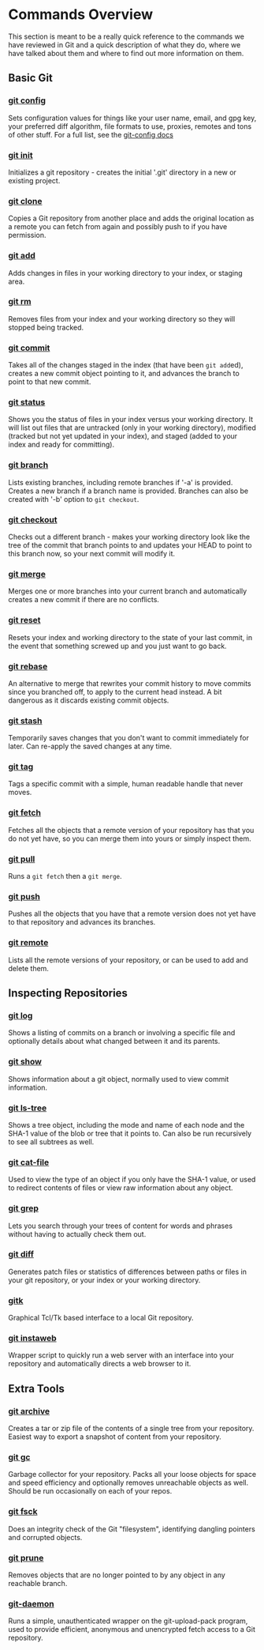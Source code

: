 <!--
SPDX-FileCopyrightText: 2008 Geoffrey Grosenbach <boss@topfunky.com>
SPDX-FileCopyrightText: 2008 Scott Chacon <schacon@gmail.com>
SPDX-FileCopyrightText: 2008 Scotty <schacony@gmail.com>
SPDX-FileCopyrightText: 2023 Richard Soderberg <rsoderberg@gmail.com>

SPDX-License-Identifier: CC-BY-SA-3.0
-->

# Commands Overview

This section is meant to be a really quick reference
to the commands we have reviewed in Git
and a quick description of what they do,
where we have talked about them
and where to find out more information on them.

## Basic Git

### [git config](http://www.kernel.org/pub/software/scm/git/docs/git-config.html)

Sets configuration values for things like your user name,
email,
and gpg key,
your preferred diff algorithm,
file formats to use,
proxies,
remotes and tons of other stuff.
For a full list,
see the [git-config docs](
http://www.kernel.org/pub/software/scm/git/docs/git-config.html)

### [git init](http://www.kernel.org/pub/software/scm/git/docs/git-init.html)

Initializes a git repository -
creates the initial '.git' directory in a new or existing project.

### [git clone](http://www.kernel.org/pub/software/scm/git/docs/git-clone.html)

Copies a Git repository from another place
and adds the original location as a remote you can fetch from again
and possibly push to if you have permission.

### [git add](http://www.kernel.org/pub/software/scm/git/docs/git-add.html)

Adds changes in files in your working directory to your index,
or staging area.

### [git rm](http://www.kernel.org/pub/software/scm/git/docs/git-rm.html)

Removes files from your index and your working directory
so they will stopped being tracked.

### [git commit](http://www.kernel.org/pub/software/scm/git/docs/git-commit.html)

Takes all of the changes staged in the index (that have been `git add`ed),
creates a new commit object pointing to it,
and advances the branch to point to that new commit.

### [git status](http://www.kernel.org/pub/software/scm/git/docs/git-status.html)

Shows you the status of files in your index versus your working directory.
It will list out files that are untracked (only in your working directory),
modified (tracked but not yet updated in your index),
and staged (added to your index and ready for committing).

### [git branch](http://www.kernel.org/pub/software/scm/git/docs/git-branch.html)

Lists existing branches,
including remote branches if '-a' is provided.
Creates a new branch if a branch name is provided.
Branches can also be created with '-b' option to `git checkout`.

### [git checkout](http://www.kernel.org/pub/software/scm/git/docs/git-checkout.html)

Checks out a different branch -
makes your working directory look like the tree of the commit
that branch points to
and updates your HEAD to point to this branch now,
so your next commit will modify it.

### [git merge](http://www.kernel.org/pub/software/scm/git/docs/git-merge.html)

Merges one or more branches into your current branch
and automatically creates a new commit if there are no conflicts.

### [git reset](http://www.kernel.org/pub/software/scm/git/docs/git-reset.html)

Resets your index and working directory to the state of your last commit,
in the event that something screwed up and you just want to go back.

### [git rebase](http://www.kernel.org/pub/software/scm/git/docs/git-rebase.html)

An alternative to merge
that rewrites your commit history to move commits since you branched off,
to apply to the current head instead.
A bit dangerous as it discards existing commit objects.

### [git stash](http://www.kernel.org/pub/software/scm/git/docs/git-stash.html)

Temporarily saves changes that you don't want to commit immediately for later.
Can re-apply the saved changes at any time.

### [git tag](http://www.kernel.org/pub/software/scm/git/docs/git-tag.html)

Tags a specific commit with a simple,
human readable handle that never moves.

### [git fetch](http://www.kernel.org/pub/software/scm/git/docs/git-fetch.html)

Fetches all the objects
that a remote version of your repository has
that you do not yet have,
so you can merge them into yours or simply inspect them.

### [git pull](http://www.kernel.org/pub/software/scm/git/docs/git-pull.html)

Runs a `git fetch` then a `git merge`.

### [git push](http://www.kernel.org/pub/software/scm/git/docs/git-push.html)

Pushes all the objects that you have
that a remote version does not yet have
to that repository and advances its branches.

### [git remote](http://www.kernel.org/pub/software/scm/git/docs/git-remote.html)

Lists all the remote versions of your repository,
or can be used to add and delete them.

## Inspecting Repositories

### [git log](http://www.kernel.org/pub/software/scm/git/docs/git-log.html)

Shows a listing of commits on a branch or involving a specific file
and optionally details about what changed between it and its parents.

### [git show](http://www.kernel.org/pub/software/scm/git/docs/git-show.html)

Shows information about a git object,
normally used to view commit information.

### [git ls-tree](http://www.kernel.org/pub/software/scm/git/docs/git-ls-tree.html)

Shows a tree object,
including the mode and name of each node
and the SHA-1 value of the blob or tree that it points to.
Can also be run recursively to see all subtrees as well.

### [git cat-file](http://www.kernel.org/pub/software/scm/git/docs/git-cat-file.html)

Used to view the type of an object if you only have the SHA-1 value,
or used to redirect contents of files
or view raw information about any object.

### [git grep](http://www.kernel.org/pub/software/scm/git/docs/git-grep.html)

Lets you search through your trees of content for words and phrases
without having to actually check them out.

### [git diff](http://www.kernel.org/pub/software/scm/git/docs/git-diff.html)

Generates patch files or statistics of differences between paths or files
in your git repository,
or your index or your working directory.

### [gitk](http://www.kernel.org/pub/software/scm/git/docs/gitk.html)

Graphical Tcl/Tk based interface to a local Git repository.

### [git instaweb](http://www.kernel.org/pub/software/scm/git/docs/git-instaweb.html)

Wrapper script to quickly run a web server
with an interface into your repository
and automatically directs a web browser to it.

## Extra Tools

### [git archive](http://www.kernel.org/pub/software/scm/git/docs/git-archive.html)

Creates a tar or zip file
of the contents of a single tree from your repository.
Easiest way to export a snapshot of content from your repository.

### [git gc](http://www.kernel.org/pub/software/scm/git/docs/git-gc.html)

Garbage collector for your repository.
Packs all your loose objects for space and speed efficiency
and optionally removes unreachable objects as well.
Should be run occasionally on each of your repos.

### [git fsck](http://www.kernel.org/pub/software/scm/git/docs/git-fsck.html)

Does an integrity check of the Git "filesystem",
identifying dangling pointers and corrupted objects.

### [git prune](http://www.kernel.org/pub/software/scm/git/docs/git-prune.html)

Removes objects that are no longer pointed to by any object
in any reachable branch.

### [git-daemon](http://www.kernel.org/pub/software/scm/git/docs/git-daemon.html)

Runs a simple,
unauthenticated wrapper on the git-upload-pack program,
used to provide efficient,
anonymous and unencrypted fetch access to a Git repository.
